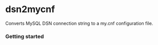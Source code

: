 # dsn2mycnf
Converts MySQL DSN connection string to a my.cnf configuration file.

### Getting started

